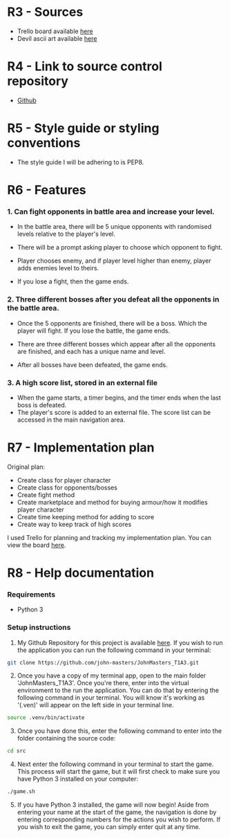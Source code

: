# R3 - Sources
- Trello board available [here](https://trello.com/invite/b/0atoXcqa/6fe6d7da1695821e87bcea4adfca18d1/t1a3-fight-game)
- Devil ascii art available [here](https://www.asciiart.eu/electronics/robots)

# R4 - Link to source control repository
- [Github](https://github.com/john-masters/JohnMasters_T1A3)

# R5 - Style guide or styling conventions
- The style guide I will be adhering to is PEP8.

# R6 - Features

### 1. Can fight opponents in battle area and increase your level.

- In the battle area, there will be 5 unique opponents with randomised levels relative to the player's level.

- There will be a prompt asking player to choose which opponent to fight.

- Player chooses enemy, and if player level higher than enemy, player adds enemies level to theirs.

- If you lose a fight, then the game ends.

### 2. Three different bosses after you defeat all the opponents in the battle area.

- Once the 5 opponents are finished, there will be a boss. Which the player will fight. If you lose the battle, the game ends.

- There are three different bosses which appear after all the opponents are finished, and each has a unique name and level.

- After all bosses have been defeated, the game ends.

### 3. A high score list, stored in an external file

- When the game starts, a timer begins, and the timer ends when the last boss is defeated.
- The player's score is added to an external file. The score list can be accessed in the main navigation area.

# R7 - Implementation plan

Original plan:
- Create class for player character
- Create class for opponents/bosses
- Create fight method
- Create marketplace and method for buying armour/how it modifies player character
- Create time keeping method for adding to score
- Create way to keep track of high scores

I used Trello for planning and tracking my implementation plan. You can view the board [here](https://trello.com/invite/b/0atoXcqa/6fe6d7da1695821e87bcea4adfca18d1/t1a3-fight-game).

# R8 - Help documentation

### Requirements
- Python 3

### Setup instructions

1. My Github Repository for this project is available [here](https://github.com/john-masters/JohnMasters_T1A3). If you wish to run the application you can run the following command in your terminal:

```sh
git clone https://github.com/john-masters/JohnMasters_T1A3.git
```

2. Once you have a copy of my terminal app, open to the main folder 'JohnMasters_T1A3'. Once you're there, enter into the virtual environment to the run the application. You can do that by entering the following command in your terminal. You will know it's working as '(.ven)' will appear on the left side in your terminal line.

```sh
source .venv/bin/activate
```

3.  Once you have done this, enter the following command to enter into the folder containing the source code:

```sh
cd src
```

4.  Next enter the following command in your terminal to start the game. This process will start the game, but it will first check to make sure you have Python 3 installed on your computer:

```sh
./game.sh
```

5. If you have Python 3 installed, the game will now begin! Aside from entering your name at the start of the game, the navigation is done by entering corresponding numbers for the actions you wish to perform. If you wish to exit the game, you can simply enter quit at any time.
